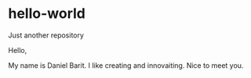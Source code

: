 # hello-world
Just another repository

Hello,

My name is Daniel Barit. I like creating and innovaiting. Nice to meet you.
